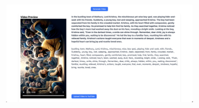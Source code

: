 [![IMAGE ALT TEXT](https://github.com/ShravanMeena/reels-content-generation/blob/main/preview.png?raw=true)](https://www.youtube.com/shorts/8zGd7JGefPU)


